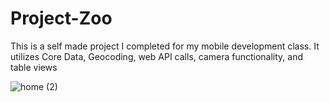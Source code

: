 # Project-Zoo
This is a self made project I completed for my mobile development class. It utilizes Core Data, Geocoding, web API calls, camera functionality, and table views

![home (2)](https://user-images.githubusercontent.com/15331986/66732583-605be280-ee11-11e9-95e4-1c5407724714.PNG)

